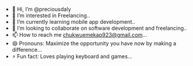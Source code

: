 - 👋 Hi, I’m @preciousdaly
- 👀 I’m interested in Freelancing..
- 🌱 I’m currently learning mobile app development..
- 💞️ I’m looking to collaborate on software development and freelancing..
- 📫 How to reach me chukwuemekap923@gmail.com...
- 😄 Pronouns: Maximize the opportunity you have now by making a difference...
- ⚡ Fun fact: Loves playing keyboard and games...

<!---
preciousdaly/preciousdaly is a ✨ special ✨ repository because its `README.md` (this file) appears on your GitHub profile.
You can click the Preview link to take a look at your changes.
--->
